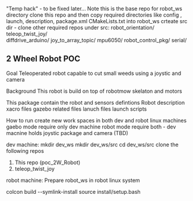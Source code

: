 "Temp hack" - to be fixed later...
Note this is the base repo for robot_ws directory
clone this repo and then copy required directories like config , launch, description,  package.xml CMakeLists.txt into robot_ws
crteate src dir -  clone other required repos under src: 
robot_orientation/
teleop_twist_joy/         
diffdrive_arduino/
joy_to_array_topic/
mpu6050/
robot_control_pkg/
serial/



## 2 Wheel Robot POC
Goal
Teleoperated robot capable to cut small weeds using a joystic and camera

Background
This robot is build on top of robotmow skelaton and motors


This package contain the robot and sensors defintions
Robot description xacro files
gazebo related files
lanuch files 
launch scripts

How to run
create new work spaces in both dev and robot linux machines 
gaebo mode require only dev machine
robot mode require both - dev macnine holds joystic package and camera (TBD)

dev machine:
mkdir dev_ws
mkdir dev_ws/src 
cd dev_ws/src
clone the following repos
1. This repo (poc_2W_Robot)
2. teleop_twist_joy

robot machine:
Prepare robot_ws in robot linux system


colcon build --symlink-install
source install/setup.bash







